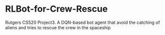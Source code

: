 # RLBot-for-Crew-Rescue
Rutgers CS520 Project3. A DQN-based bot agent that avoid the catching of aliens and tries to rescue the crew in the spaceship
